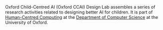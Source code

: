 Oxford Child-Centred AI (Oxford CCAI) Design Lab assembles a series of research activities related to designing better AI for children. It is part of [Human-Centred Computing](http://hcc.cs.ox.ac.uk/) at the [Department of Computer Science](http://www.cs.ox.ac.uk/) at the University of Oxford.
